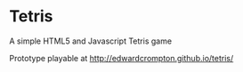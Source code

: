 Tetris
======

A simple HTML5 and Javascript Tetris game

Prototype playable at http://edwardcrompton.github.io/tetris/
